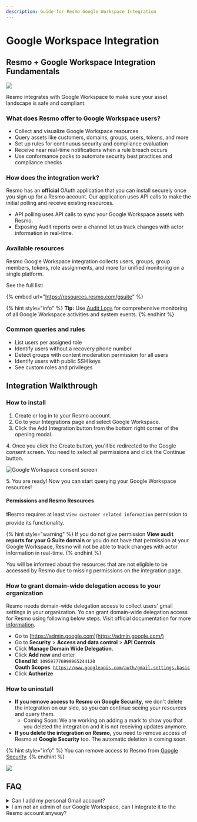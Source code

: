 ```yaml
---
description: Guide for Resmo Google Workspace Integration
---
```


# Google Workspace Integration

## Resmo + Google Workspace Integration Fundamentals <a href="#what-does-opsgenie-offer-slack-users" id="what-does-opsgenie-offer-slack-users"></a>

![](../.gitbook/assets/google-workspace-logo.png)

Resmo integrates with Google Workspace to make sure your asset landscape is safe and compliant.

### What does Resmo offer to Google Workspace users? <a href="#what-does-opsgenie-offer-slack-users" id="what-does-opsgenie-offer-slack-users"></a>

* Collect and visualize Google Workspace resources
* Query assets like customers, domains, groups, users, tokens, and more
* Set up rules for continuous security and compliance evaluation
* Receive near real-time notifications when a rule breach occurs
* Use conformance packs to automate security best practices and compliance checks

### How does the integration work?

Resmo has an **official** OAuth application that you can install securely once you sign up for a Resmo account. Our application uses API calls to make the initial polling and receive existing resources.

* API polling uses API calls to sync your Google Workspace assets with Resmo.
* Exposing Audit reports over a channel let us track changes with actor information in real-time.

### Available resources

Resmo Google Workspace integration collects users, groups, group members, tokens, role assignments, and more for unified monitoring on a single platform.

See the full list:

{% embed url="https://resources.resmo.com/gsuite" %}

{% hint style="info" %}
**Tip:** Use [Audit Logs](../audit-logs/audit-logs.md) for comprehensive monitoring of all Google Workspace activities and system events.
{% endhint %}

### Common queries and rules

* List users per assigned role
* Identify users without a recovery phone number
* Detect groups with content moderation permission for all users
* Identify users with public SSH keys
* See custom roles and privileges

## Integration Walkthrough

### How to install

1. Create or log in to your Resmo account.
2. Go to your Integrations page and select Google Workspace.
3. Click the Add Integration button from the bottom right corner of the opening modal.

4\. Once you click the Create button, you'll be redirected to the Google consent screen. You need to select all permissions and click the Continue button.

![Google Workspace consent screen](<../.gitbook/assets/Screen Shot 2022-06-21 at 14.49.20.png>)

5\. You are ready! Now you can start querying your Google Workspace resources!

#### Permissions and Resmo Resources

:exclamation:Resmo requires at least `View customer related information` permission to provide its functionality.

{% hint style="warning" %}
If you do not give permission **View audit reports for your G Suite domain** or you do not have that permission at your Google Workspace, Resmo will not be able to track changes with actor information in real-time.
{% endhint %}

You will be informed about the resources that are not eligible to be accessed by Resmo due to missing permissions on the integration page.

### How to grant domain-wide delegation access to your organization

Resmo needs domain-wide delegation access to collect users' gmail settings in your organization. Yo can grant domain-wide delegation access for Resmo using following below steps. Visit official documentation for more [information](https://support.google.com/a/answer/162106).&#x20;

* Go to [https://admin.google.com](https://admin.google.com/)
* Go to **Security** > **Access and data control** > **API Controls**
* Click **Manage Domain Wide Delegation**.
* Click **Add new** and enter \
  **Cliend Id**: `109597776999965244120`\
  **Oauth Scopes**: [`https://www.googleapis.com/auth/gmail.settings.basic`](https://www.googleapis.com/auth/gmail.settings.basic)
* Click **Authorize**

### How to uninstall

* **If you remove access to Resmo on Google Security**, we don't delete the integration on our side, so you can continue seeing your resources and query them.&#x20;
  * Coming Soon: We are working on adding a mark to show you that you deleted the integration and it is not receiving updates anymore.
* **If you delete the integration on Resmo,** you need to remove access of Resmo at **Google Security** too. The automatic deletion is coming soon.

{% hint style="info" %}
You can remove access to Resmo from [Google Security](https://myaccount.google.com/permissions?continue=https://myaccount.google.com/security\&pli=1).
{% endhint %}

![](../.gitbook/assets/google-security.png)

## FAQ

<details>

<summary>Can I add my personal Gmail account?</summary>

No. You can not add your Gmail account since resources obtained from Google Workspace do not exist for personal Gmail Accounts.

</details>

<details>

<summary>I am not an admin of our Google Workspace, can I integrate it to the Resmo account anyway?</summary>

If you have at least `View customer related information` permission at your workspace, integration creation will succeed. You will be informed about the resources that are not eligible to be accessed by Resmo due to missing permissions on the integration page.

</details>

